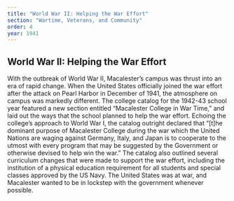 ```yaml
---
title: "World War II: Helping the War Effort"
section: "Wartime, Veterans, and Community"
order: 4
year: 1941
---
```

## World War II: Helping the War Effort

With the outbreak of World War II, Macalester’s campus was thrust into an era of rapid change. When the United States officially joined the war effort after the attack on Pearl Harbor in December of 1941, the atmosphere on campus was markedly different. The college catalog for the 1942-43 school year featured a new section entitled “Macalester College in War Time,” and laid out the ways that the school planned to help the war effort. Echoing the college’s approach to World War I, the catalog outright declared that “\[t\]he dominant purpose of Macalester College during the war which the United Nations are waging against Germany, Italy, and Japan is to cooperate to the utmost with every program that may be suggested by the Government or otherwise devised to help win the war.” The catalog also outlined several curriculum changes that were made to support the war effort, including the institution of a physical education requirement for all students and special classes approved by the US Navy. The United States was at war, and Macalester wanted to be in lockstep with the government whenever possible. 